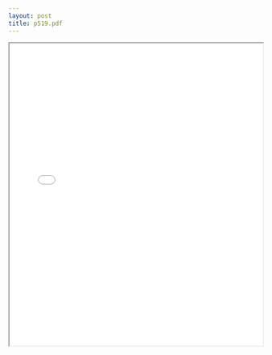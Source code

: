```yaml
---
layout: post
title: p519.pdf
---
```


<div class="pdf-container">
<iframe src="/ea/assets/pdfs/p519.pdf" height="600" width="100%" allowFullScreen="true"></iframe>
</div>

